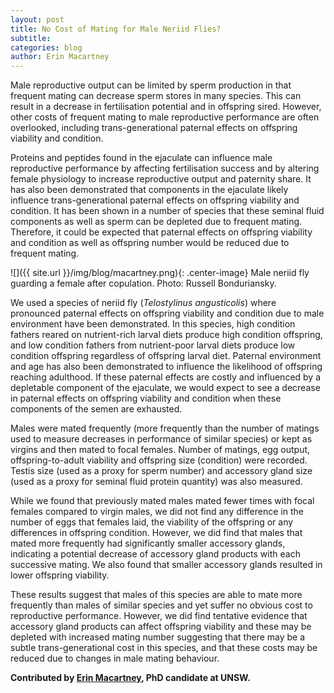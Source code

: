 ```yaml
---
layout: post
title: No Cost of Mating for Male Neriid Flies?
subtitle: 
categories: blog
author: Erin Macartney
---
```


Male reproductive output can be limited by sperm production in that frequent mating can decrease sperm stores in many species. This can result in a decrease in fertilisation potential and in offspring sired. However, other costs of frequent mating to male reproductive performance are often overlooked, including trans-generational paternal effects on offspring viability and condition.

Proteins and peptides found in the ejaculate can influence male reproductive performance by affecting fertilisation success and by altering female physiology to increase reproductive output and paternity share. It has also been demonstrated that components in the ejaculate likely influence trans-generational paternal effects on offspring viability and condition. It has been shown in a number of species that these seminal fluid components as well as sperm can be depleted due to frequent mating. Therefore, it could be expected that paternal effects on offspring viability and condition as well as offspring number would be reduced due to frequent mating.

![]({{ site.url }}/img/blog/macartney.png){: .center-image}
<span class="caption text-muted">Male neriid fly guarding a female after copulation. Photo: Russell Bonduriansky.</span>

We used a species of neriid fly (_Telostylinus angusticolis_) where pronounced paternal effects on offspring viability and condition due to male environment have been demonstrated. In this species, high condition fathers reared on nutrient-rich larval diets produce high condition offspring, and low condition fathers from nutrient-poor larval diets produce low condition offspring regardless of offspring larval diet. Paternal environment and age has also been demonstrated to influence the likelihood of offspring reaching adulthood. If these paternal effects are costly and influenced by a depletable component of the ejaculate, we would expect to see a decrease in paternal effects on offspring viability and condition when these components of the semen are exhausted.

Males were mated frequently (more frequently than the number of matings used to measure decreases in performance of similar species) or kept as virgins and then mated to focal females. Number of matings, egg output, offspring-to-adult viability and offspring size (condition) were recorded. Testis size (used as a proxy for sperm number) and accessory gland size (used as a proxy for seminal fluid protein quantity) was also measured.

While we found that previously mated males mated fewer times with focal females compared to virgin males, we did not find any difference in the number of eggs that females laid, the viability of the offspring or any differences in offspring condition. However, we did find that males that mated more frequently had significantly smaller accessory glands, indicating a potential decrease of accessory gland products with each successive mating. We also found that smaller accessory glands resulted in lower offspring viability.

These results suggest that males of this species are able to mate more frequently than males of similar species and yet suffer no obvious cost to reproductive performance. However, we did find tentative evidence that accessory gland products can affect offspring viability and these may be depleted with increased mating number suggesting that there may be a subtle trans-generational cost in this species, and that these costs may be reduced due to changes in male mating behaviour.

**Contributed by [Erin Macartney](http://www.bees.unsw.edu.au/erin-macartney), PhD candidate at UNSW.**
